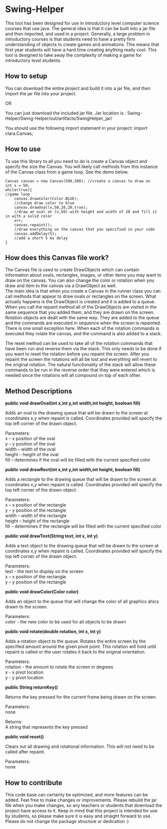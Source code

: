 # Swing-Helper
This tool has been designed for use in introductory level computer science courses that use java.  The general idea is that it can be built into a jar file and then imported, and used in a project.  Generally, a large problem in introductory courses is that students need to have a pretty firm understanding of objects to create games and animations.  This means that first year students will have a hard time creating anything really cool.  This tool is designed to take away the complexity of making a game for introductory level students.

## **How to setup**
You can download the entire project and build it into a jar file, and then import the jar file into your project.

OR

You can just download the included jar file.
Jar location is : Swing-Helper/Swing-Helper/out/artifacts/SwingHelper_jar/

You should use the following import statement in your project: import clara.Canvas;

## **How to use**
To use this library to all you need to do is create a Canvas object and specify the size the Canvas.  You will likely call methods from this instance of the Canvas class from a game loop.  See the demo below.
```
Canvas canvas = new Canvas(500,500); //create a canvas to draw on
int x = 50;
while(true){ 
//game loop
    canvas.drawColor(Color.BLUE); 
    //change draw color to blue
    canvas.drawOval(x,50,20,20,true); 
    //draw an oval at (x,50) with height and width of 20 and fill it in with a solid color
    x++;
    canvas.repaint(); 
    //draw everything on the canvas that you specified in your code
    canvas.addDelay(5);
    //add a short 5 ms delay
}
```
## **How does this Canvas file work?**

The Canvas file is used to create DrawObjects which can contain information about ovals, rectangles, images, or other items you may want to draw on the canvas.  You can also change the color or rotation when you draw and item to the canvas via a DrawObject as well.  
The main idea is that when you create a Canvas in the runner class you can call methods that appear to draw ovals or rectangles on the screen.  What actually happens is the DrawObject is created and it is added to a queue.  When you call the repaint method all of the DrawObjects are visited in the same sequence that you added them, and they are drawn on the screen. Rotation objects are dealt with the same way.  They are added to the queue and the commands are executed in sequence when the screen is repainted.  There is one small exception here.  When each of the rotation commands is executed they rotate the canvas, and the command is also added to a stack.

The reset method can be used to take all of the rotation commands that have been run and reverse them via the stack.  This only needs to be done if you want to reset the rotation before you repaint the screen.  After you repaint the screen the rotations will all be lost and everything will revert to the original rotation.  The natural functionality of the stack will allow these commands to be run in the reverse order that they were entered which is needed since the rotations will all compound on top of each other. 

## **Method Descriptions**


**public void drawOval(int x,int y,int width,int height, boolean fill)**

Adds an oval to the drawing queue that will be drawn to the screen at coordinates x,y when repaint is called.  Coordinates provided will specify the top left corner of the drawn object.

Parameters:<br />
x – x position of the oval<br />
y – y position of the oval<br />
width – width of the oval<br />
height – height of the oval<br />
fill – determines if the oval will be filled with the current specified color<br />


**public void drawRect(int x,int y,int width,int height, boolean fill)**

Adds a rectangle to the drawing queue that will be drawn to the screen at coordinates x,y when repaint is called.  Coordinates provided will specify the top left corner of the drawn object.

Parameters:<br />
x – x position of the rectangle<br />
y – y position of the rectangle<br />
width – width of the rectangle<br />
height – height of the rectangle<br />
fill – determines if the rectangle will be filled with the current specified color<br />


**public void drawText(String text, int x, int y)**

Adds a text object to the drawing queue that will be drawn to the screen at coordinates x,y when repaint is called.  Coordinates provided will specify the top left corner of the drawn object.

Parameters:<br />
text - the text to display on the screen<br />
x – x position of the rectangle<br />
y – y position of the rectangle<br />



**public void drawColor(Color color)**

Adds an object to the queue that will change the color of all graphics  ahics drawn to the screen.

Parameters:<br />
color - the new color to be used for all objects to be drawn<br />



**public void rotate(double rotation, int x, int y)**

Adds a rotation object to the queue. Rotates the entire screen by the specified amount around the given pivot point.  This rotation will hold until repaint is called or the user rotates it back to the original orientation.  

Parameters:<br />
rotation - the amount to rotate the screen in degrees<br />
x - x pivot location<br />
y - y pivot location<br />



**public String returnKey()**

Returns the key pressed for the current frame being drawn on the screen.

Parameters:<br />
none

Returns:<br />
A string that represents the key pressed



**public void reset()**

Clears out all drawing and rotational information.  This will not need to be called after repaint.

Parameters:<br />
none



## **How to contribute**
This code base can certainly be optimized, and more features can be added.  Feel free to make changes or improvements.  Please rebuild the jar file when you make changes, so any teachers or students that download the project have access to it.  Keep in mind that this project is intended for use by students, so please make sure it is easy and straight forward to use.  Please do not change the package structure or dedication :)

